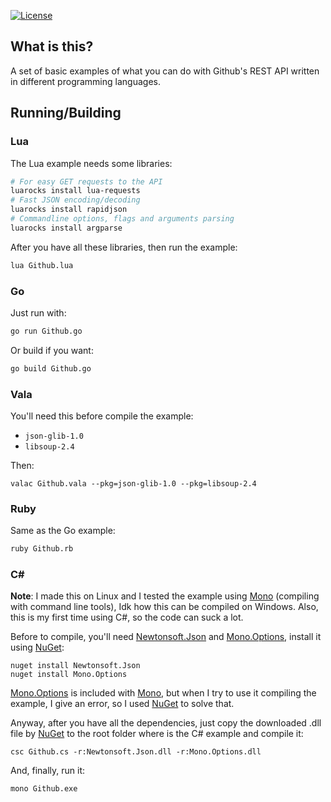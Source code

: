[![License][LicenseBadge]][LicenseURL]

## What is this?

A set of basic examples of what you can do with Github's REST API written in different programming languages.

## Running/Building

### Lua

The Lua example needs some libraries:

```bash
# For easy GET requests to the API
luarocks install lua-requests
# Fast JSON encoding/decoding
luarocks install rapidjson
# Commandline options, flags and arguments parsing
luarocks install argparse
```

After you have all these libraries, then run the example:

```bash
lua Github.lua
```

### Go

Just run with:

```bash
go run Github.go
```

Or build if you want:

```bash
go build Github.go
```

### Vala

You'll need this before compile the example:

  - `json-glib-1.0`
  - `libsoup-2.4`

Then:

```
valac Github.vala --pkg=json-glib-1.0 --pkg=libsoup-2.4
```

### Ruby

Same as the Go example:

```bash
ruby Github.rb
```

### C#

__Note__: I made this on Linux and I tested the example using [Mono][Mono] (compiling with command line tools), Idk how this can be compiled on Windows. Also, this is my first time using C#, so the code can suck a lot.

Before to compile, you'll need [Newtonsoft.Json][Json] and [Mono.Options][Options], install it using [NuGet][NuGet]:

```
nuget install Newtonsoft.Json
nuget install Mono.Options
```

[Mono.Options][Options] is included with [Mono][Mono], but when I try to use it compiling the example, I give an error, so I used [NuGet][NuGet] to solve that.

Anyway, after you have all the dependencies, just copy the downloaded .dll file by [NuGet][NuGet] to the root folder where is the C# example and compile it:

```
csc Github.cs -r:Newtonsoft.Json.dll -r:Mono.Options.dll
```

And, finally, run it:

```
mono Github.exe
```

[Mono]: https://mono-project.org
[NuGet]: https://nuget.org
[Json]: https://www.nuget.org/packages/Newtonsoft.Json/
[Options]: https://www.nuget.org/packages/Mono.Options/
[LicenseBadge]: https://img.shields.io/badge/License-Zlib-brightgreen?style=for-the-badge
[LicenseURL]: https://opensource.org/licenses/Zlib